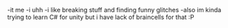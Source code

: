 -it me
-i uhh
-i like breaking stuff and finding funny glitches
-also im kinda trying to learn C# for unity but i have lack of braincells for that :P

<!---
1AntyBoi/1AntyBoi is a ✨ special ✨ repository because its `README.md` (this file) appears on your GitHub profile.
You can click the Preview link to take a look at your changes.
--->
